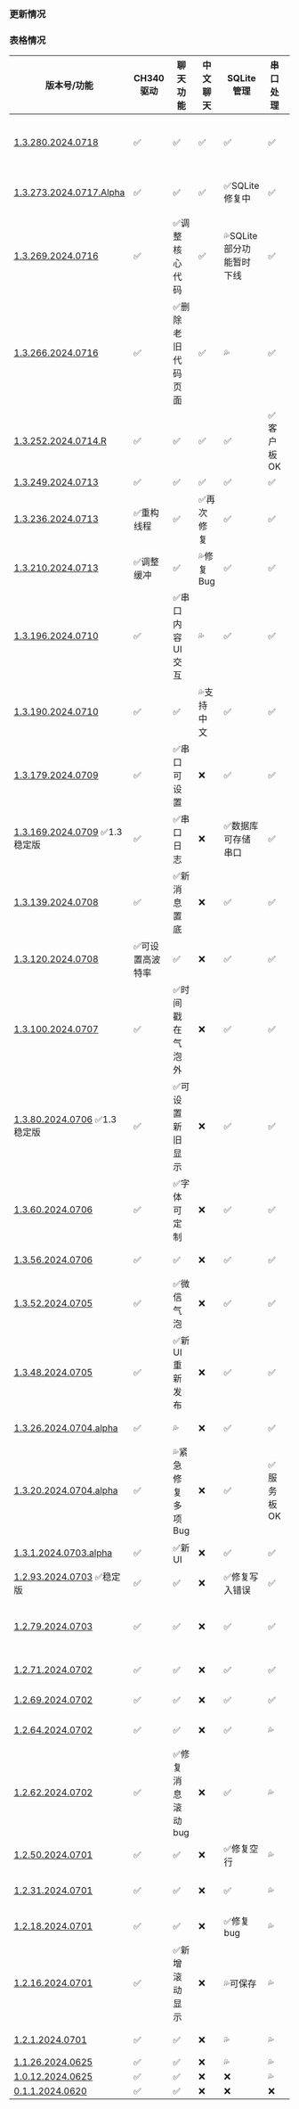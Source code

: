 ### 更新情况

### 表格情况

| 版本号/功能 | CH340驱动 | 聊天功能 | 中文聊天 | SQLite管理 | 串口处理 | 剪贴板 | 背景运行 | 阅后即焚 | Github CI | 聊天增强 | 缓存内容 |
| --------- | --------- | -------- | -------- | -------- | -------- | -------- | -------- | ------- | :------: | -------- | -------- |
| [1.3.280.2024.0718](https://github.com/Hny0305Lin/NLChat/tree/v1.3.280.2024.0718) | ✅ | ✅ | ✅ | ✅ | ✅ | ✅ | 💦部分机型Bug,后续修复 | ❌ | [✅点我查看](https://github.com/Hny0305Lin/NLChat/actions/runs/9988892829/job/27606336860) | ❌ | ❌ |
| [1.3.273.2024.0717.Alpha](https://github.com/Hny0305Lin/NLChat/tree/v1.3.273.2024.0717.Alpha) | ✅ | ✅ | ✅ | ✅SQLite修复中 | ✅ | ✅ | 💦有发现Bug,修复中 | ❌ | [✅点我查看](https://github.com/Hny0305Lin/NLChat/actions/runs/9968892336/job/27544892288) | ❌ | ❌ |
| [1.3.269.2024.0716](https://github.com/Hny0305Lin/NLChat/tree/v1.3.269.2024.0716) | ✅ | ✅调整核心代码 | ✅ | 💦SQLite部分功能暂时下线 | ✅ | ✅客户板日志OK | ✅ | ❌ | [✅点我查看](https://github.com/Hny0305Lin/NLChat/actions/runs/9949202863/job/27485061738) | ❌ | ❌ |
| [1.3.266.2024.0716](https://github.com/Hny0305Lin/NLChat/tree/v1.3.266.2024.0716) | ✅ | ✅删除老旧代码页面 | ✅ | 💦 | ✅ | ✅修复MAC地址获取问题 | ✅ | ❌ | [✅点我查看](https://github.com/Hny0305Lin/NLChat/actions/runs/9948692531/job/27483727684) | ❌ | ❌ |
| [1.3.252.2024.0714.R](https://github.com/Hny0305Lin/NLChat/tree/v1.3.252.2024.0714.R) | ✅ | ✅ | ✅ | ✅ | ✅客户板OK | ✅ | ✅ | ❌ | [✅点我查看](https://github.com/Hny0305Lin/NLChat/actions/runs/9925572354/job/27418178798) | ❌ | ❌ |
| [1.3.249.2024.0713](https://github.com/Hny0305Lin/NLChat/tree/v1.3.249.2024.0713) | ✅ | ✅ | ✅ | ✅ | ✅ | ✅ | ✅优化 | ❌ | ❌ | ❌ | ❌ |
| [1.3.236.2024.0713](https://github.com/Hny0305Lin/NLChat/tree/v1.3.236.2024.0713) | ✅重构线程 | ✅ | ✅再次修复 | ✅ | ✅ | ✅ | 💦 | ❌ | [✅点我查看](https://github.com/Hny0305Lin/NLChat/actions/runs/9920648366/job/27407768898) | ❌ | ❌ |
| [1.3.210.2024.0713](https://github.com/Hny0305Lin/NLChat/tree/v1.3.210.2024.0713) | ✅调整缓冲 | ✅ | 💦修复Bug | ✅ | ✅ | ✅ | 💦(BETA) | ❌ | [✅点我查看](https://github.com/Hny0305Lin/NLChat/actions/runs/9910986068/job/27382718568) | ❌ | ❌ |
| [1.3.196.2024.0710](https://github.com/Hny0305Lin/NLChat/tree/v1.3.196.2024.0710) | ✅ | ✅串口内容UI交互 | 💦 | ✅ | ✅ | ✅ | ❌ | ❌ | [✅点我查看](https://github.com/Hny0305Lin/NLChat/actions/runs/9878242396/job/27281839139) | ❌ | ❌ |
| [1.3.190.2024.0710](https://github.com/Hny0305Lin/NLChat/tree/v1.3.190.2024.0710) | ✅ | ✅ | 💦支持中文 | ✅ | ✅ | ✅ | ❌ | ❌ | [✅点我查看](https://github.com/Hny0305Lin/NLChat/actions/runs/9868688684/job/27251146124) | ❌ | ❌ |
| [1.3.179.2024.0709](https://github.com/Hny0305Lin/NLChat/tree/v1.3.179.2024.0709) | ✅ | ✅串口可设置 | ❌ | ✅ | ✅ | ✅ | ❌ | ❌ | [✅点我查看](https://github.com/Hny0305Lin/NLChat/actions/runs/9859642134/job/27223991927) | ❌ | ❌ |
| [1.3.169.2024.0709](https://github.com/Hny0305Lin/NLChat/tree/v1.3.169.2024.0709) ✅1.3稳定版 | ✅ | ✅串口日志 | ❌ | ✅数据库可存储串口 | ✅ | ✅ | ❌ | ❌ | [✅点我查看](https://github.com/Hny0305Lin/NLChat/actions/runs/9856399203/job/27213390083) | ❌ | ❌ |
| [1.3.139.2024.0708](https://github.com/Hny0305Lin/NLChat/tree/v1.3.139.2024.0708) | ✅ | ✅新消息置底 | ❌ | ✅ | ✅ | ✅ | ❌ | ❌ | [✅点我查看](https://github.com/Hny0305Lin/NLChat/actions/runs/9843021843/job/27173409751) | ❌ | ❌ |
| [1.3.120.2024.0708](https://github.com/Hny0305Lin/NLChat/tree/v1.3.120.2024.0708) | ✅可设置高波特率 | ✅ | ❌ | ✅ | ✅ | ✅ | ❌ | ❌ | [✅点我查看](https://github.com/Hny0305Lin/NLChat/actions/runs/9840106445/job/27164298901) | ❌ | ❌ |
| [1.3.100.2024.0707](https://github.com/Hny0305Lin/NLChat/tree/v1.3.100.2024.0707) | ✅ | ✅时间戳在气泡外 | ❌ | ✅ | ✅ | ✅ | ❌ | ❌ | [✅点我查看](https://github.com/Hny0305Lin/NLChat/actions/runs/9820719366/job/27115612290) | ❌ | ❌ |
| [1.3.80.2024.0706](https://github.com/Hny0305Lin/NLChat/tree/v1.3.80.2024.0706) ✅1.3稳定版 | ✅ | ✅可设置新旧显示 | ❌ | ✅ | ✅ | ✅ | ❌ | ❌ | [✅点我查看](https://github.com/Hny0305Lin/NLChat/actions/runs/9815410524/job/27104388068) | ❌ | ❌ |
| [1.3.60.2024.0706](https://github.com/Hny0305Lin/NLChat/tree/v1.3.60.2024.0706) | ✅ | ✅字体可定制 | ❌ | ✅ | ✅ | ✅ | ❌ | ❌ | [✅点我查看](https://github.com/Hny0305Lin/NLChat/actions/runs/9812032215/job/27095312408) | ❌ | ❌ |
| [1.3.56.2024.0706](https://github.com/Hny0305Lin/NLChat/tree/v1.3.56.2024.0706) | ✅ | ✅ | ❌ | ✅ | ✅ | ✅ | ❌ | ❌ | [✅点我查看](https://github.com/Hny0305Lin/NLChat/actions/runs/9811064858/job/27092549245) | ❌ | ❌ |
| [1.3.52.2024.0705](https://github.com/Hny0305Lin/NLChat/tree/v1.3.52.2024.0705) | ✅ | ✅微信气泡 | ❌ | ✅ | ✅ | ✅ | ❌ | ❌ | [✅点我查看](https://github.com/Hny0305Lin/NLChat/actions/runs/9801743357/job/27065470639) | ❌ | ❌ |
| [1.3.48.2024.0705](https://github.com/Hny0305Lin/NLChat/tree/v1.3.48.2024.0705) | ✅ | ✅新UI重新发布 | ❌ | ✅ | ✅ | ✅ | ❌ | ❌ | [✅点我查看](https://github.com/Hny0305Lin/NLChat/actions/runs/9801494346/job/27064881121) | ❌ | ❌ |
| [1.3.26.2024.0704.alpha](https://github.com/Hny0305Lin/NLChat/tree/v1.3.26.2024.0704.alpha) | ✅ | 💦 | ❌ | ✅ | ✅ | ✅ | ❌ | ❌ | [✅点我查看](https://github.com/Hny0305Lin/NLChat/actions/runs/9793018298/job/27040055090) | ❌ | ❌ |
| [1.3.20.2024.0704.alpha](https://github.com/Hny0305Lin/NLChat/tree/v1.3.20.2024.0704.alpha) | ✅ | 💦紧急修复多项Bug | ❌ | ✅ | ✅服务板OK | ✅ | ❌ | ❌ | [✅点我查看](https://github.com/Hny0305Lin/NLChat/actions/runs/9791846933/job/27036455298) | ❌ | ❌ |
| [1.3.1.2024.0703.alpha](https://github.com/Hny0305Lin/NLChat/tree/v1.3.1.2024.0703.alpha) | ✅ | ✅新UI | ❌ | ✅ | ✅ | ✅ | ❌ | ❌ | [✅点我查看](https://github.com/Hny0305Lin/NLChat/actions/runs/9769881138/job/26970153616) | ❌ | ❌ |
| [1.2.93.2024.0703](https://github.com/Hny0305Lin/NLChat/tree/v1.2.93.2024.0703) ✅稳定版 | ✅ | ✅ | ❌ | ✅修复写入错误 | ✅ | ✅ | ❌ | ❌ | [✅点我查看](https://github.com/Hny0305Lin/NLChat/actions/runs/9769518695/job/26969100870) | ❌ | ❌ |
| [1.2.79.2024.0703](https://github.com/Hny0305Lin/NLChat/tree/v1.2.79.2024.0703) | ✅ | ✅ | ❌ | ✅ | ✅ | ✅验证码,链接,电子邮件等 | ❌ | ❌ | [✅点我查看](https://github.com/Hny0305Lin/NLChat/actions/runs/9765127666/job/26955104588) | ❌ | ❌ |
| [1.2.71.2024.0702](https://github.com/Hny0305Lin/NLChat/tree/v1.2.71.2024.0702) | ✅ | ✅ | ❌ | ✅ | ✅ | 💦修复bug | ❌ | ❌ | [✅点我查看](https://github.com/Hny0305Lin/NLChat/actions/runs/9764826462/job/26954067968) | ❌ | ❌ |
| [1.2.69.2024.0702](https://github.com/Hny0305Lin/NLChat/tree/v1.2.69.2024.0702) | ✅ | ✅ | ❌ | ✅ | ✅ | 💦修复bug | ❌ | ❌ | [✅点我查看](https://github.com/Hny0305Lin/NLChat/actions/runs/9761003926/job/26941078614) | ❌ | ❌ |
| [1.2.64.2024.0702](https://github.com/Hny0305Lin/NLChat/tree/v1.2.64.2024.0702) | ✅ | ✅ | ❌ | ✅ | 💦 | 💦 | ❌ | ❌ | [✅点我查看](https://github.com/Hny0305Lin/NLChat/actions/runs/9759971546/job/26937771253) | ❌ | ❌ |
| [1.2.62.2024.0702](https://github.com/Hny0305Lin/NLChat/tree/v1.2.62.2024.0702) | ✅ | ✅修复消息滚动bug | ❌ | ✅ | 💦 | 💦 | ❌ | ❌ | [✅点我查看](https://github.com/Hny0305Lin/NLChat/actions/runs/9759941990/job/26937682181) | ❌ | ❌ |
| [1.2.50.2024.0701](https://github.com/Hny0305Lin/NLChat/tree/v1.2.50.2024.0701) | ✅ | ✅ | ❌ | ✅修复空行 | 💦 | 💦 | ❌ | ❌ | [✅点我查看](https://github.com/Hny0305Lin/NLChat/actions/runs/9744249513/job/26889473790) | ❌ | ❌ |
| [1.2.31.2024.0701](https://github.com/Hny0305Lin/NLChat/tree/v1.2.31.2024.0701) | ✅ | ✅ | ❌ | ✅ | 💦 | 💦仅数字(BETA) | ❌ | ❌ | [✅点我查看](https://github.com/Hny0305Lin/NLChat/actions/runs/9739412445/job/26874577151) | ❌ | ❌ |
| [1.2.18.2024.0701](https://github.com/Hny0305Lin/NLChat/tree/v1.2.18.2024.0701) | ✅ | ✅ | ❌ | ✅修复bug | 💦 | ❌ | ❌ | ❌ | [✅点我查看](https://github.com/Hny0305Lin/NLChat/actions/runs/9736507708/job/26867235310) | ❌ | ❌ |
| [1.2.16.2024.0701](https://github.com/Hny0305Lin/NLChat/tree/v1.2.16.2024.0701) | ✅ | ✅新增滚动显示 | ❌ | 💦可保存 | 💦 | ❌ | ❌ | ❌ | [✅点我查看](https://github.com/Hny0305Lin/NLChat/actions/runs/9736270620/job/26866668332) | ❌ | ❌ |
| [1.2.1.2024.0701](https://github.com/Hny0305Lin/NLChat/tree/c171a44eddd3e021fd4f8466248aace08276c7e4) | ✅ | ✅ | ❌ | 💦 | 💦 | ❌ | ❌ | ❌ | [✅点我查看](https://github.com/Hny0305Lin/NLChat/actions/runs/9734249414/job/26862046534) | ❌ | ❌ |
| [1.1.26.2024.0625](https://github.com/Hny0305Lin/NLChat/tree/79cf346f4b454c6800ac0cd2ad3a25ccec1abfc1) | ✅ | ✅ | ❌ | 💦 | 💦 | ❌ | ❌ | ❌ | ❌ | ❌ | ❌ |
| [1.0.12.2024.0625](https://github.com/Hny0305Lin/NLChat/tree/a7b3174baef120ecba70b48cd46ffd684e02ade2) | ✅ | ✅ | ❌ | ❌ | 💦 | ❌ | ❌ | ❌ | ❌ | ❌ | ❌ |
| [0.1.1.2024.0620](https://github.com/Hny0305Lin/NLChat/tree/58260c79e4987f945b3d090cd1ebf85317e081f6) | ✅ | ✅ | ❌ | ❌ | ❌ | ❌ | ❌ | ❌ | ❌ | ❌ | ❌ |